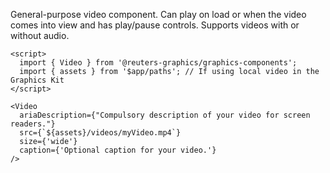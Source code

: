 General-purpose video component. Can play on load or when the video comes into view and has play/pause controls. Supports videos with or without audio.

```svelte
<script>
  import { Video } from '@reuters-graphics/graphics-components';
  import { assets } from '$app/paths'; // If using local video in the Graphics Kit
</script>

<Video 
  ariaDescription={"Compulsory description of your video for screen readers."}
  src={`${assets}/videos/myVideo.mp4`}
  size={'wide'}
  caption={'Optional caption for your video.'}
/>
```
